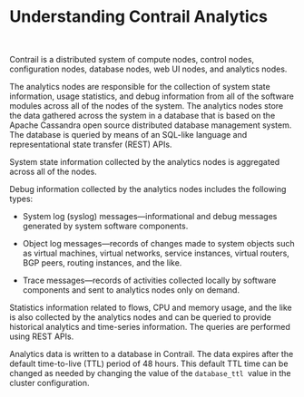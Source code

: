 # Understanding Contrail Analytics

 

Contrail is a distributed system of compute nodes, control nodes,
configuration nodes, database nodes, web UI nodes, and analytics nodes.

The analytics nodes are responsible for the collection of system state
information, usage statistics, and debug information from all of the
software modules across all of the nodes of the system. The analytics
nodes store the data gathered across the system in a database that is
based on the Apache Cassandra open source distributed database
management system. The database is queried by means of an SQL-like
language and representational state transfer (REST) APIs.

System state information collected by the analytics nodes is aggregated
across all of the nodes.

Debug information collected by the analytics nodes includes the
following types:

-   System log (syslog) messages—informational and debug messages
    generated by system software components.

-   Object log messages—records of changes made to system objects such
    as virtual machines, virtual networks, service instances, virtual
    routers, BGP peers, routing instances, and the like.

-   Trace messages—records of activities collected locally by software
    components and sent to analytics nodes only on demand.

Statistics information related to flows, CPU and memory usage, and the
like is also collected by the analytics nodes and can be queried to
provide historical analytics and time-series information. The queries
are performed using REST APIs.

Analytics data is written to a database in Contrail. The data expires
after the default time-to-live (TTL) period of 48 hours. This default
TTL time can be changed as needed by changing the value of the
`database_ttl `value in the cluster configuration.

 
